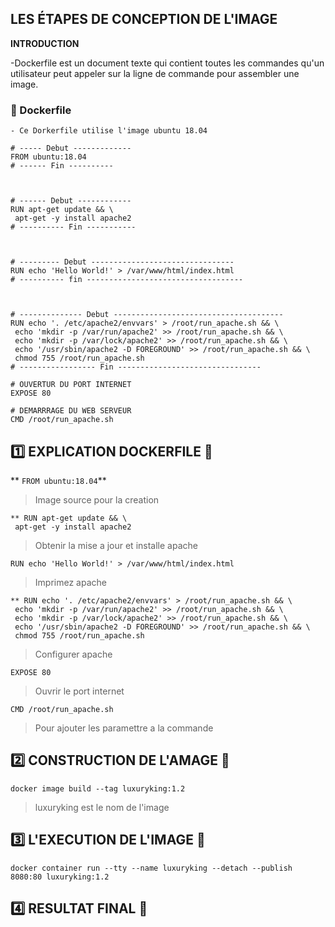 ## LES ÉTAPES DE CONCEPTION DE L'IMAGE

**INTRODUCTION**

-Dockerfile est un document texte qui contient toutes les commandes qu'un utilisateur peut appeler sur la ligne de commande pour assembler une image.


### :apple: Dockerfile

```
- Ce Dorkerfile utilise l'image ubuntu 18.04

# ----- Debut -------------
FROM ubuntu:18.04
# ------ Fin ----------



# ------ Debut ------------
RUN apt-get update && \
 apt-get -y install apache2
# ---------- Fin -----------



# --------- Debut --------------------------------
RUN echo 'Hello World!' > /var/www/html/index.html
# ---------- fin -----------------------------------



# -------------- Debut --------------------------------------
RUN echo '. /etc/apache2/envvars' > /root/run_apache.sh && \
 echo 'mkdir -p /var/run/apache2' >> /root/run_apache.sh && \
 echo 'mkdir -p /var/lock/apache2' >> /root/run_apache.sh && \ 
 echo '/usr/sbin/apache2 -D FOREGROUND' >> /root/run_apache.sh && \ 
 chmod 755 /root/run_apache.sh
# ----------------- Fin --------------------------------

# OUVERTUR DU PORT INTERNET
EXPOSE 80

# DEMARRRAGE DU WEB SERVEUR
CMD /root/run_apache.sh

```

## :one: EXPLICATION DOCKERFILE :apple:

** `FROM ubuntu:18.04`**
> Image source pour la creation
```
** RUN apt-get update && \
 apt-get -y install apache2
```
> Obtenir la mise a jour et installe apache
```
RUN echo 'Hello World!' > /var/www/html/index.html
```
> Imprimez apache
```
** RUN echo '. /etc/apache2/envvars' > /root/run_apache.sh && \
 echo 'mkdir -p /var/run/apache2' >> /root/run_apache.sh && \
 echo 'mkdir -p /var/lock/apache2' >> /root/run_apache.sh && \ 
 echo '/usr/sbin/apache2 -D FOREGROUND' >> /root/run_apache.sh && \ 
 chmod 755 /root/run_apache.sh
```
> Configurer apache
```
EXPOSE 80
```
> Ouvrir le port internet
```
CMD /root/run_apache.sh
```
> Pour ajouter les paramettre a la commande


## :two: CONSTRUCTION DE L'AMAGE :snake:

```
docker image build --tag luxuryking:1.2 
```
> luxuryking est le nom de l'image

## :three: L'EXECUTION DE L'IMAGE :apple:

```
docker container run --tty --name luxuryking --detach --publish 8080:80 luxuryking:1.2
```

## :four: RESULTAT FINAL :banana:

